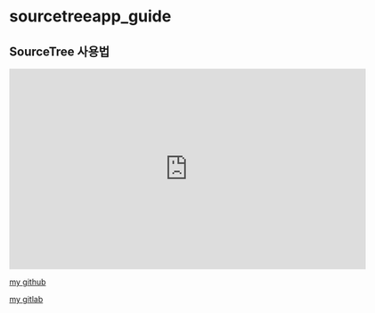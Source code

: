 # sourcetreeapp_guide
## SourceTree 사용법

<iframe id="ytplayer" type="text/html" width="640" height="360" src="https://www.youtube.com/embed/AdEFWkmn6Pk" frameborder="0"></iframe>


[my github](https://github.com/hmchung2) 

[my gitlab](https://gitlab.com/hmchung1005)
